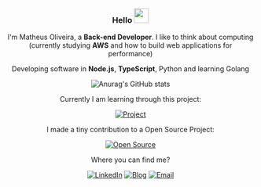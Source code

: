 <div align="center">
 
 ### Hello <img src="https://raw.githubusercontent.com/MartinHeinz/MartinHeinz/master/wave.gif" width="30px">
 
 I'm Matheus Oliveira, a **Back-end Developer**. I like to think about computing (currently studying **AWS** and how to build web applications for performance)

 Developing software in **Node.js**, **TypeScript**, Python and learning Golang

  ![Anurag's GitHub stats](https://github-readme-stats.vercel.app/api?username=matheusinit&show_icons=true&theme=midnight-purple)

  Currently I am learning through this project:
  
 [![Project](https://github-readme-stats.vercel.app/api/pin/?username=matheusinit&repo=ecommerce-api&theme=midnight-purple)](https://github.com/matheusinit/ecommerce-api)

 I made a tiny contribution to a Open Source Project:

 [![Open Source](https://github-readme-stats.vercel.app/api/pin/?username=lbenie&repo=reading-time-estimator&theme=midnight-purple)](https://github.com/lbenie/reading-time-estimator)

 Where you can find me?
 
 [![LinkedIn](https://img.shields.io/badge/LinkedIn-0077B5?style=for-the-badge&logo=linkedin&logoColor=white)](https://www.linkedin.com/in/matheus-silva13/)
 [![Blog](https://img.shields.io/badge/Blog-0A0A0A?style=for-the-badge&logo=devdotto&logoColor=white)](matheusinit.vercel.app)
 [![Email](https://img.shields.io/badge/ProtonMail-8B89CC?style=for-the-badge&logo=protonmail&logoColor=white)](mailto:matheus.oliveira.s@protonmail.com)

</div>
